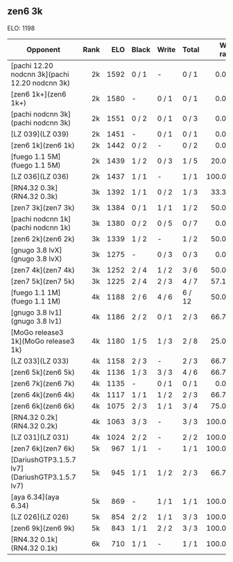 ## zen6 3k ##

ELO: 1198

Opponent | Rank | ELO | Black | Write | Total | Win rate
---------|-----:|----:|-------|-------|-------|-------:
[pachi 12.20 nodcnn 3k](pachi 12.20 nodcnn 3k) | 2k | 1592 | 0 / 1 | - | 0 / 1 | 0.0%
[zen6 1k+](zen6 1k+) | 2k | 1580 | - | 0 / 1 | 0 / 1 | 0.0%
[pachi nodcnn 3k](pachi nodcnn 3k) | 2k | 1551 | 0 / 2 | 0 / 1 | 0 / 3 | 0.0%
[LZ 039](LZ 039) | 2k | 1451 | - | 0 / 1 | 0 / 1 | 0.0%
[zen6 1k](zen6 1k) | 2k | 1442 | 0 / 2 | - | 0 / 2 | 0.0%
[fuego 1.1 5M](fuego 1.1 5M) | 2k | 1439 | 1 / 2 | 0 / 3 | 1 / 5 | 20.0%
[LZ 036](LZ 036) | 2k | 1437 | 1 / 1 | - | 1 / 1 | 100.0%
[RN4.32 0.3k](RN4.32 0.3k) | 3k | 1392 | 1 / 1 | 0 / 2 | 1 / 3 | 33.3%
[zen7 3k](zen7 3k) | 3k | 1384 | 0 / 1 | 1 / 1 | 1 / 2 | 50.0%
[pachi nodcnn 1k](pachi nodcnn 1k) | 3k | 1380 | 0 / 2 | 0 / 5 | 0 / 7 | 0.0%
[zen6 2k](zen6 2k) | 3k | 1339 | 1 / 2 | - | 1 / 2 | 50.0%
[gnugo 3.8 lvX](gnugo 3.8 lvX) | 3k | 1275 | - | 0 / 3 | 0 / 3 | 0.0%
[zen7 4k](zen7 4k) | 3k | 1252 | 2 / 4 | 1 / 2 | 3 / 6 | 50.0%
[zen7 5k](zen7 5k) | 3k | 1225 | 2 / 4 | 2 / 3 | 4 / 7 | 57.1%
[fuego 1.1 1M](fuego 1.1 1M) | 4k | 1188 | 2 / 6 | 4 / 6 | 6 / 12 | 50.0%
[gnugo 3.8 lv1](gnugo 3.8 lv1) | 4k | 1186 | 2 / 2 | 0 / 1 | 2 / 3 | 66.7%
[MoGo release3 1k](MoGo release3 1k) | 4k | 1180 | 1 / 5 | 1 / 3 | 2 / 8 | 25.0%
[LZ 033](LZ 033) | 4k | 1158 | 2 / 3 | - | 2 / 3 | 66.7%
[zen6 5k](zen6 5k) | 4k | 1136 | 1 / 3 | 3 / 3 | 4 / 6 | 66.7%
[zen6 7k](zen6 7k) | 4k | 1135 | - | 0 / 1 | 0 / 1 | 0.0%
[zen6 4k](zen6 4k) | 4k | 1117 | 1 / 1 | 1 / 2 | 2 / 3 | 66.7%
[zen6 6k](zen6 6k) | 4k | 1075 | 2 / 3 | 1 / 1 | 3 / 4 | 75.0%
[RN4.32 0.2k](RN4.32 0.2k) | 4k | 1063 | 3 / 3 | - | 3 / 3 | 100.0%
[LZ 031](LZ 031) | 4k | 1024 | 2 / 2 | - | 2 / 2 | 100.0%
[zen7 6k](zen7 6k) | 5k | 967 | 1 / 1 | - | 1 / 1 | 100.0%
[DariushGTP3.1.5.7 lv7](DariushGTP3.1.5.7 lv7) | 5k | 945 | 1 / 1 | 1 / 2 | 2 / 3 | 66.7%
[aya 6.34](aya 6.34) | 5k | 869 | - | 1 / 1 | 1 / 1 | 100.0%
[LZ 026](LZ 026) | 5k | 854 | 2 / 2 | 1 / 1 | 3 / 3 | 100.0%
[zen6 9k](zen6 9k) | 5k | 843 | 1 / 1 | 2 / 2 | 3 / 3 | 100.0%
[RN4.32 0.1k](RN4.32 0.1k) | 6k | 710 | 1 / 1 | - | 1 / 1 | 100.0%
